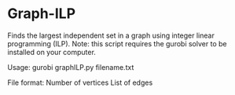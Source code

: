# Graph-ILP
Finds the largest independent set in a graph using integer linear programming (ILP). Note: this script requires the gurobi solver to be installed on your computer.

Usage: gurobi graphILP.py filename.txt

File format:
Number of vertices
List of edges
